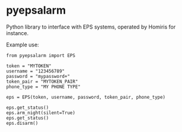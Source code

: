 # pyepsalarm

Python library to interface with EPS systems, operated by Homiris for instance.

Example use:

```
from pyepsalarm import EPS

token = "MYTOKEN"
username = "123456789"
password = "mypassword+"
token_pair = "MYTOKEN_PAIR"
phone_type = "MY PHONE TYPE"

eps = EPS(token, username, password, token_pair, phone_type)

eps.get_status()
eps.arm_night(silent=True)
eps.get_status()
eps.disarm()
```
